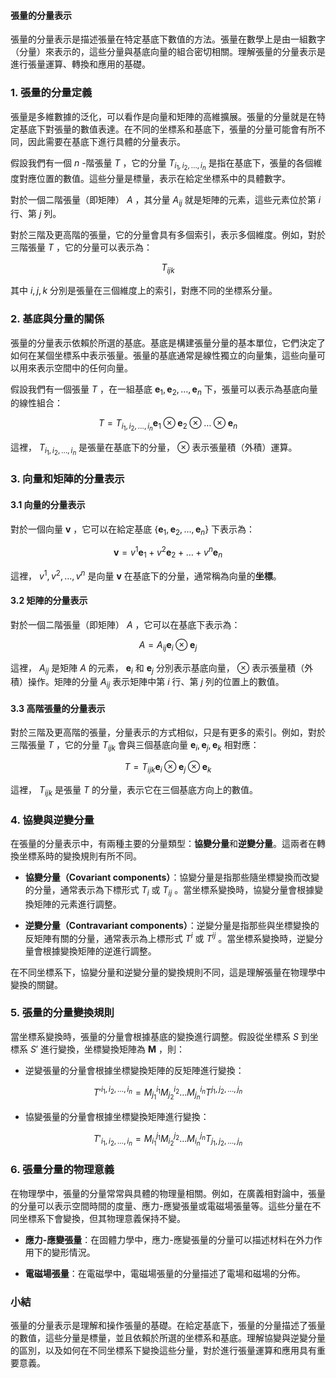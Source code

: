 #### 張量的分量表示

張量的分量表示是描述張量在特定基底下數值的方法。張量在數學上是由一組數字（分量）來表示的，這些分量與基底向量的組合密切相關。理解張量的分量表示是進行張量運算、轉換和應用的基礎。

### 1. **張量的分量定義**

張量是多維數據的泛化，可以看作是向量和矩陣的高維擴展。張量的分量就是在特定基底下對張量的數值表達。在不同的坐標系和基底下，張量的分量可能會有所不同，因此需要在基底下進行具體的分量表示。

假設我們有一個  $n$ -階張量  $T$ ，它的分量  $T_{i_1, i_2, \dots, i_n}$  是指在基底下，張量的各個維度對應位置的數值。這些分量是標量，表示在給定坐標系中的具體數字。

對於一個二階張量（即矩陣） $A$ ，其分量  $A_{ij}$  就是矩陣的元素，這些元素位於第  $i$  行、第  $j$  列。

對於三階及更高階的張量，它的分量會具有多個索引，表示多個維度。例如，對於三階張量  $T$ ，它的分量可以表示為：

```math
T_{ijk}

```
其中  $i, j, k$  分別是張量在三個維度上的索引，對應不同的坐標系分量。

### 2. **基底與分量的關係**

張量的分量表示依賴於所選的基底。基底是構建張量分量的基本單位，它們決定了如何在某個坐標系中表示張量。張量的基底通常是線性獨立的向量集，這些向量可以用來表示空間中的任何向量。

假設我們有一個張量  $T$ ，在一組基底  $\mathbf{e}_1, \mathbf{e}_2, \dots, \mathbf{e}_n$  下，張量可以表示為基底向量的線性組合：

```math
T = T_{i_1, i_2, \dots, i_n} \mathbf{e}_1 \otimes \mathbf{e}_2 \otimes \dots \otimes \mathbf{e}_n

```
這裡， $T_{i_1, i_2, \dots, i_n}$  是張量在基底下的分量， $\otimes$  表示張量積（外積）運算。

### 3. **向量和矩陣的分量表示**

#### 3.1 **向量的分量表示**

對於一個向量  $\mathbf{v}$ ，它可以在給定基底  $\{ \mathbf{e}_1, \mathbf{e}_2, \dots, \mathbf{e}_n \}$  下表示為：

```math
\mathbf{v} = v^1 \mathbf{e}_1 + v^2 \mathbf{e}_2 + \dots + v^n \mathbf{e}_n

```
這裡， $v^1, v^2, \dots, v^n$  是向量  $\mathbf{v}$  在基底下的分量，通常稱為向量的**坐標**。

#### 3.2 **矩陣的分量表示**

對於一個二階張量（即矩陣） $A$ ，它可以在基底下表示為：

```math
A = A_{ij} \mathbf{e}_i \otimes \mathbf{e}_j

```
這裡， $A_{ij}$  是矩陣  $A$  的元素， $\mathbf{e}_i$  和  $\mathbf{e}_j$  分別表示基底向量， $\otimes$  表示張量積（外積）操作。矩陣的分量  $A_{ij}$  表示矩陣中第  $i$  行、第  $j$  列的位置上的數值。

#### 3.3 **高階張量的分量表示**

對於三階及更高階的張量，分量表示的方式相似，只是有更多的索引。例如，對於三階張量  $T$ ，它的分量  $T_{ijk}$  會與三個基底向量  $\mathbf{e}_i, \mathbf{e}_j, \mathbf{e}_k$  相對應：

```math
T = T_{ijk} \mathbf{e}_i \otimes \mathbf{e}_j \otimes \mathbf{e}_k

```
這裡， $T_{ijk}$  是張量  $T$  的分量，表示它在三個基底方向上的數值。

### 4. **協變與逆變分量**

在張量的分量表示中，有兩種主要的分量類型：**協變分量**和**逆變分量**。這兩者在轉換坐標系時的變換規則有所不同。

- **協變分量（Covariant components）**：協變分量是指那些隨坐標變換而改變的分量，通常表示為下標形式  $T_{i}$  或  $T_{ij}$ 。當坐標系變換時，協變分量會根據變換矩陣的元素進行調整。

- **逆變分量（Contravariant components）**：逆變分量是指那些與坐標變換的反矩陣有關的分量，通常表示為上標形式  $T^{i}$  或  $T^{ij}$ 。當坐標系變換時，逆變分量會根據變換矩陣的逆進行調整。

在不同坐標系下，協變分量和逆變分量的變換規則不同，這是理解張量在物理學中變換的關鍵。

### 5. **張量的分量變換規則**

當坐標系變換時，張量的分量會根據基底的變換進行調整。假設從坐標系  $S$  到坐標系  $S'$  進行變換，坐標變換矩陣為  $\mathbf{M}$ ，則：
- 逆變張量的分量會根據坐標變換矩陣的反矩陣進行變換：

```math
  T'^{i_1, i_2, \dots, i_n} = M^{i_1}_{j_1} M^{i_2}_{j_2} \dots M^{i_n}_{j_n} T^{j_1, j_2, \dots, j_n}

```
- 協變張量的分量會根據坐標變換矩陣進行變換：

```math
  T'_{i_1, i_2, \dots, i_n} = M_{i_1}^{j_1} M_{i_2}^{j_2} \dots M_{i_n}^{j_n} T_{j_1, j_2, \dots, j_n}

```

### 6. **張量分量的物理意義**

在物理學中，張量的分量常常與具體的物理量相關。例如，在廣義相對論中，張量的分量可以表示空間時間的度量、應力-應變張量或電磁場張量等。這些分量在不同坐標系下會變換，但其物理意義保持不變。

- **應力-應變張量**：在固體力學中，應力-應變張量的分量可以描述材料在外力作用下的變形情況。

- **電磁場張量**：在電磁學中，電磁場張量的分量描述了電場和磁場的分佈。

### 小結
張量的分量表示是理解和操作張量的基礎。在給定基底下，張量的分量描述了張量的數值，這些分量是標量，並且依賴於所選的坐標系和基底。理解協變與逆變分量的區別，以及如何在不同坐標系下變換這些分量，對於進行張量運算和應用具有重要意義。